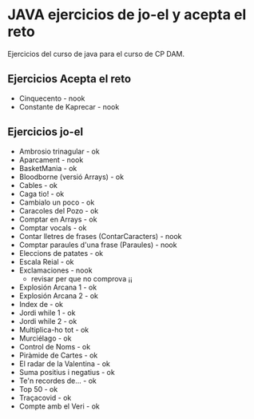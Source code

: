 # JAVA  ejercicios de jo-el y acepta el reto

Ejercicios del curso de java para el curso de CP DAM.

## Ejercicios Acepta el reto

- Cinquecento - nook
- Constante de Kaprecar - nook

## Ejercicios jo-el

- Ambrosio trinagular - ok
- Aparcament - nook
- BasketMania - ok
- Bloodborne (versió Arrays) - ok
- Cables - ok
- Caga tio! - ok
- Cambialo un poco - ok
- Caracoles del Pozo - ok
- Comptar en Arrays - ok
- Comptar vocals - ok
- Contar lletres de frases (ContarCaracters) - nook
- Comptar paraules d'una frase (Paraules) - nook
- Eleccions de patates - ok
- Escala Reial - ok
- Exclamaciones - nook
  - revisar per que no comprova ¡¡
- Explosión Arcana 1 - ok
- Explosión Arcana 2 - ok
- Index de - ok
- Jordi while 1 - ok
- Jordi while 2 - ok
- Multiplica-ho tot - ok
- Murciélago - ok
- Control de Noms - ok
- Piràmide de Cartes - ok
- El radar de la Valentina - ok
- Suma positius i negatius - ok
- Te'n recordes de... - ok
- Top 50 - ok
- Traçacovid - ok
- Compte amb el Veri - ok
